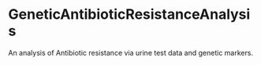 # GeneticAntibioticResistanceAnalysis
An analysis of Antibiotic resistance via urine test data and genetic markers.
